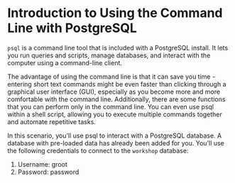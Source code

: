 # Introduction to Using the Command Line with PostgreSQL

`psql` is a command line tool that is included with a PostgreSQL install. It lets you run queries and scripts, manage databases, and interact with the computer using a command-line client.

The advantage of using the command line is that it can save you time - entering short text commands might be even faster than clicking through a graphical user interface (GUI), especially as you become more and more comfortable with the command line. Additionally, there are some functions that you can perform only in the command line. You can even use psql within a shell script, allowing you to execute multiple commands together and automate repetitive tasks.

In this scenario, you'll use psql to interact with a PostgreSQL database. A database with pre-loaded data has already been added for you. You'll use the following credentials to connect to the `workshop` database:

1. Username: groot
2. Password: password
